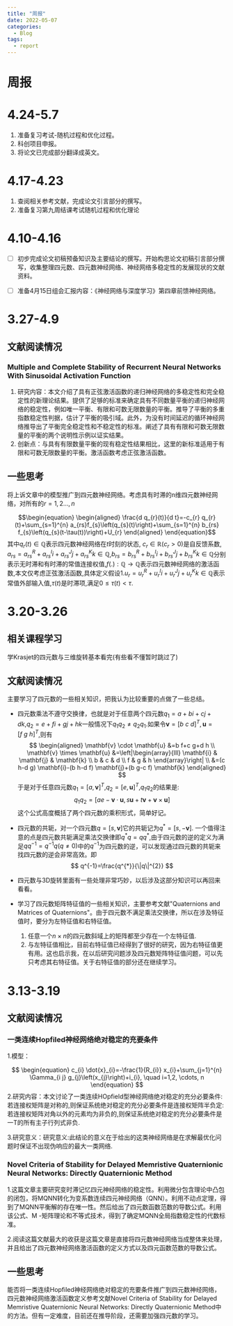 ```yaml
---
title: "周报"
date: 2022-05-07
categories:
  - Blog
tags:
  - report
---
```


# 周报

# 4.24-5.7

1. 准备复习考试-随机过程和优化过程。
2. 科创项目申报。
3. 将论文已完成部分翻译成英文。

# 4.17-4.23

1. 查阅相关参考文献，完成论文引言部分的撰写。
2. 准备复习第九周结课考试随机过程和优化理论

# 4.10-4.16

- [ ] 初步完成论文初稿预备知识及主要结论的撰写。开始构思论文初稿引言部分撰写，收集整理四元数、四元数神经网络、神经网络多稳定性的发展现状的文献资料。
- [ ] 准备4月15日组会汇报内容：《神经网络与深度学习》第四章前馈神经网络。



# 3.27-4.9

## 文献阅读情况

### Multiple and Complete Stability of Recurrent Neural Networks With Sinusoidal Activation Function

1. 研究内容：本文介绍了具有正弦激活函数的递归神经网络的多稳定性和完全稳定性的新理论结果。提供了足够的标准来确定具有不同数量平衡的递归神经网络的稳定性，例如唯一平衡、有限和可数无限数量的平衡。推导了平衡的多重指数稳定性判据，估计了平衡的吸引域。此外，为没有时间延迟的循环神经网络推导出了平衡完全稳定性和不稳定性的标准。阐述了具有有限和可数无限数量的平衡的两个说明性示例以证实结果。
2. 创新点：与具有有限数量平衡的现有稳定性结果相比，这里的新标准适用于有限和可数无限数量的平衡。激活函数考虑正弦激活函数。

## 一些思考

将上诉文章中的模型推广到四元数神经网络。考虑具有时滞的n维四元数神经网络，对所有的$r=1,2\dots,n$

$$\begin{equation}
\begin{aligned}
\frac{d q_{r}(t)}{d t}=-c_{r} q_{r}(t)+\sum_{s=1}^{n} a_{rs}f_{s}\left(q_{s}(t)\right)+\sum_{s=1}^{n} b_{rs} f_{s}\left(q_{s}(t-\tau(t))\right)+U_{r}
\end{aligned}
\end{equation}$$
其中$q_{r}(t) \in \mathbb{Q}$表示四元数神经网络在$t$时刻的状态, $c_{r} \in \mathbb{R}$($c_{r}>0$)是自反馈系数, $a_{rs}=a_{rs}^{R}+a_{rs}^{I}i+a_{rs}^{J}j+a_{rs}^{K}k \in \mathbb{Q}$,$b_{rs}=b_{rs}^{R}+b_{rs}^{I}i+b_{rs}^{J}j+b_{rs}^{K}k \in \mathbb{Q}$分别表示无时滞和有时滞的常值连接权值,$f(.) :\mathbb{Q}\rightarrow \mathbb{Q}$表示四元数神经网络的激活函数,本文仅考虑正弦激活函数,具体定义假设1.$u_{r}=u_{r}^{R}+u_{r}^{I}i+u_{r}^{J}j+u_{r}^{K}k \in \mathbb{Q}$表示常值外部输入值,$\tau(t)$是时滞项,满足$0 \le \tau(t) < \tau$.

# 3.20-3.26

## 相关课程学习

学Krasjet的四元数与三维旋转基本看完(有些看不懂暂时跳过了)

## 文献阅读情况

主要学习了四元数的一些相关知识，把我认为比较重要的点做了一些总结。

- 四元数乘法不遵守交换律，也就是对于任意两个四元数$q_1=a+bi+cj+dk$,$q_2=e+fi+gj+hk$一般情况下$q_{1}q_{2}\ne q_{2}q_{1}$.如果令$\mathbf{v}=[b\ c\ d]^T, \mathbf{u}=[f\ g\ h]^T$,则有
  $$
  \begin{aligned}
  \mathbf{v} \cdot \mathbf{u} &=b f+c g+d h \\
  \mathbf{v} \times \mathbf{u} &=\left|\begin{array}{lll}
  \mathbf{i} & \mathbf{j} & \mathbf{k} \\
  b & c & d \\
  f & g & h
  \end{array}\right| \\
  &=(c h-d g) \mathbf{i}-(b h-d f) \mathbf{j}+(b g-c f) \mathbf{k}
  \end{aligned}
  $$
  于是对于任意四元数$q_1=[a,\mathbf{v}]^T$,$q_2=[e,\mathbf{u}]^T$,$q_1q_2$的结果是:
  $$
  q_{1} q_{2}=[a e-\mathbf{v} \cdot \mathbf{u}, s \mathbf{u}+t \mathbf{v}+\mathbf{v} \times \mathbf{u}]
  $$
  这个公式高度概括了两个四元数的乘积形式，简单好记。

- 四元数的共轭，对一个四元数$q=[s,\mathbf{v}]$它的共轭记为$q^*=[s,-\mathbf{v}]$. 一个值得注意的点是四元数共轭满足乘法交换律即$q^*q=qq^*$,由于四元数的逆的定义为满足$qq^{-1}=q^{-1}q(q \ne 0)$中的$q^{-1}$为四元数的逆，可以发现通过四元数的共轭来找四元数的逆会非常高效。即
  $$
  q^{-1}=\frac{q^{*}}{\|q\|^{2}}
  $$

- 四元数与3D旋转里面有一些处理非常巧妙，以后涉及这部分知识可以再回来看看。

- 学习了四元数矩阵特征值的一些相关知识，主要参考文献"Quaternions and Matrices of Quaternions"。由于四元数不满足乘法交换律，所以在涉及特征值时，要分为左特征值和右特征值。

  1. 任意一个$n \times n$的四元数斜域上的矩阵都至少存在一个左特征值.
  2. 与左特征值相比，目前右特征值已经得到了很好的研究，因为右特征值更有用。这也启示我，在以后研究问题涉及四元数矩阵特征值问题，可以先只考虑其右特征值。关于右特征值的部分还在继续学习。

# 3.13-3.19

## 文献阅读情况

### 一类连续Hopfiled神经网络绝对稳定的充要条件

1.模型：


$$
\begin{equation}
c_{i} \dot{x}_{i}=-\frac{1}{R_{i}} x_{i}+\sum_{j=1}^{n} \Gamma_{i j} g_{j}\left(x_{j}\right)+i_{i}, \quad i=1,2, \cdots, n
\end{equation}
$$
2.研究内容：本文讨论了一类连续HOpfield型神经网络绝对稳定的充分必要条件:若连接权矩阵是对称的,则保证系统绝对稳定的充分必要条件是连接权矩阵半负定:若连接权矩阵对角以外的元素均为非负的,则保证系统绝对稳定的充分必要条件是一T的所有主子行列式非负.

3.研究意义：研究意义:此结论的意义在于给出的这类神经网络是在求解最优化问题时保证不出现伪响应的最大一类网络.

### Novel Criteria of Stability for Delayed Memristive Quaternionic Neural Networks: Directly Quaternionic Method

1.这篇文章主要研究变时滞记忆四元神经网络的稳定性。利用微分包含理论中凸包的闭包，将MQNN转化为变系数连续四元神经网络（QNN）。利用不动点定理，得到了MQNN平衡解的存在唯一性。然后给出了四元数函数范数的导数公式。利用该公式、M -矩阵理论和不等式技术，得到了确定MQNN全局指数稳定性的代数标准。

2.阅读这篇文献最大的收获是这篇文章是直接将四元数神经网络当成整体来处理，并且给出了四元数神经网络激活函数的定义方式以及四元函数范数的导数公式。

## 一些思考

能否将一类连续Hopfiled神经网络绝对稳定的充要条件推广到四元数神经网络，四元数神经网络激活函数定义参考文献Novel Criteria of Stability for Delayed Memristive
Quaternionic Neural Networks: Directly Quaternionic Method中的方法。但有一定难度，目前还在推导阶段，还需要加强四元数的学习。



